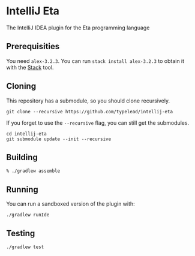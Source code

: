 # IntelliJ Eta

The IntelliJ IDEA plugin for the Eta programming language

## Prerequisities

You need `alex-3.2.3`. You can run `stack install alex-3.2.3` to obtain it with
the [Stack](https://docs.haskellstack.org/en/stable/README/) tool.

## Cloning

This repository has a submodule, so you should clone recursively.

```
git clone --recursive https://github.com/typelead/intellij-eta
```

If you forget to use the `--recursive` flag, you can still get the submodules.

```
cd intellij-eta
git submodule update --init --recursive
```

## Building

```
% ./gradlew assemble
```

## Running

You can run a sandboxed version of the plugin with:

```
./gradlew runIde
```

## Testing

```
./gradlew test
```

